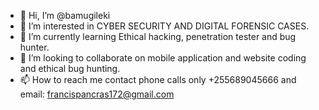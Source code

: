 - 👋 Hi, I’m @bamugileki
- 👀 I’m interested in CYBER SECURITY AND DIGITAL FORENSIC CASES.
- 🌱 I’m currently learning Ethical hacking, penetration tester and bug hunter.
- 💞️ I’m looking to collaborate on mobile application and website coding and ethical bug hunting.
- 📫 How to reach me contact phone calls only +255689045666 and email: francispancras172@gmail.com

<!---
bamugileki/bamugileki is a ✨ special ✨ repository because its `README.md` (this file) appears on your GitHub profile.
You can click the Preview link to take a look at your changes.
--->
